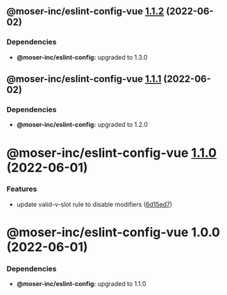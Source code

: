 ## @moser-inc/eslint-config-vue [1.1.2](https://github.com/moser-inc/eslint-config/compare/@moser-inc/eslint-config-vue@1.1.1...@moser-inc/eslint-config-vue@1.1.2) (2022-06-02)





### Dependencies

* **@moser-inc/eslint-config:** upgraded to 1.3.0

## @moser-inc/eslint-config-vue [1.1.1](https://github.com/moser-inc/eslint-config/compare/@moser-inc/eslint-config-vue@1.1.0...@moser-inc/eslint-config-vue@1.1.1) (2022-06-02)





### Dependencies

* **@moser-inc/eslint-config:** upgraded to 1.2.0

# @moser-inc/eslint-config-vue [1.1.0](https://github.com/moser-inc/eslint-config/compare/@moser-inc/eslint-config-vue@1.0.0...@moser-inc/eslint-config-vue@1.1.0) (2022-06-01)


### Features

* update valid-v-slot rule to disable modifiers ([6d15ed7](https://github.com/moser-inc/eslint-config/commit/6d15ed79291ca6459a04031b17e327299477f7e5))

# @moser-inc/eslint-config-vue 1.0.0 (2022-06-01)





### Dependencies

* **@moser-inc/eslint-config:** upgraded to 1.1.0
